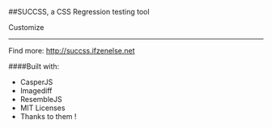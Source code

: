 ##SUCCSS, a CSS Regression testing tool

Customize

***
Find more: http://succss.ifzenelse.net

####Built with:
- CasperJS
- Imagediff
- ResembleJS
- MIT Licenses
- Thanks to them !

